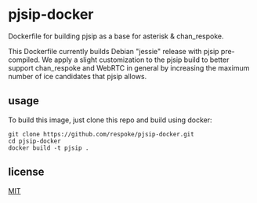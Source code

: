 # pjsip-docker

Dockerfile for building pjsip as a base for asterisk & chan_respoke.

This Dockerfile currently builds Debian "jessie" release with pjsip pre-compiled.
We apply a slight customization to the pjsip build to better support chan_respoke and
WebRTC in general by increasing the maximum number of ice candidates that pjsip allows.

## usage

To build this image, just clone this repo and build using docker:

    git clone https://github.com/respoke/pjsip-docker.git
    cd pjsip-docker
    docker build -t pjsip .

## license

[MIT](https://github.com/respoke/pjsip-docker/blob/master/LICENSE)


[respoke/pjsip]: https://hub.docker.com/r/respoke/pjsip/
